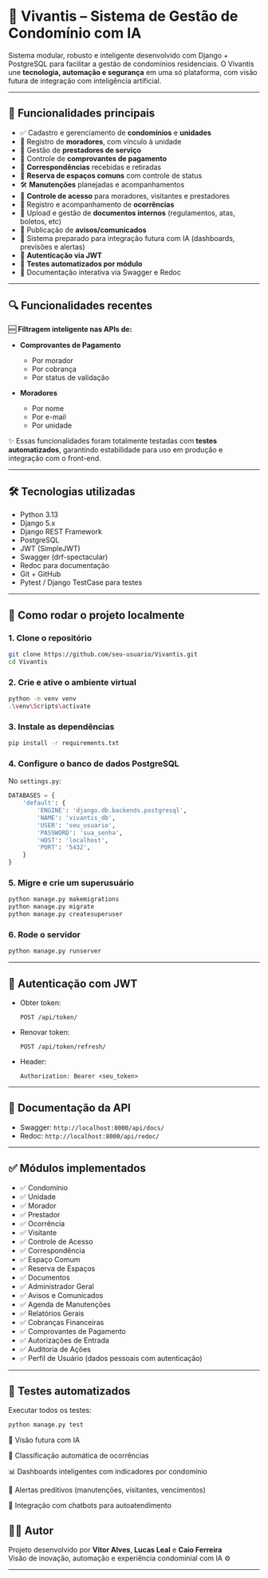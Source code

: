 # 🏢 Vivantis – Sistema de Gestão de Condomínio com IA

Sistema modular, robusto e inteligente desenvolvido com Django + PostgreSQL para facilitar a gestão de condomínios residenciais. O Vivantis une **tecnologia, automação e segurança** em uma só plataforma, com visão futura de integração com inteligência artificial.

---

## 🚀 Funcionalidades principais

- ✅ Cadastro e gerenciamento de **condomínios** e **unidades**
- 👤 Registro de **moradores**, com vínculo à unidade
- 💼 Gestão de **prestadores de serviço**
- 🧾 Controle de **comprovantes de pagamento**
- 📮 **Correspondências** recebidas e retiradas
- 📅 **Reserva de espaços comuns** com controle de status
- 🛠️ **Manutenções** planejadas e acompanhamentos
- 🔐 **Controle de acesso** para moradores, visitantes e prestadores
- 👀 Registro e acompanhamento de **ocorrências**
- 📎 Upload e gestão de **documentos internos** (regulamentos, atas, boletos, etc)
- 📢 Publicação de **avisos/comunicados**
- 🧠 Sistema preparado para integração futura com IA (dashboards, previsões e alertas)
- 🔐 **Autenticação via JWT**
- 🧪 **Testes automatizados por módulo**
- 📘 Documentação interativa via Swagger e Redoc

---

## 🔍 Funcionalidades recentes

🆕 **Filtragem inteligente nas APIs de:**

- **Comprovantes de Pagamento**
  - Por morador
  - Por cobrança
  - Por status de validação

- **Moradores**
  - Por nome
  - Por e-mail
  - Por unidade

✨ Essas funcionalidades foram totalmente testadas com **testes automatizados**, garantindo estabilidade para uso em produção e integração com o front-end.

---

## 🛠️ Tecnologias utilizadas

- Python 3.13
- Django 5.x
- Django REST Framework
- PostgreSQL
- JWT (SimpleJWT)
- Swagger (drf-spectacular)
- Redoc para documentação
- Git + GitHub
- Pytest / Django TestCase para testes

---

## 🚀 Como rodar o projeto localmente

### 1. Clone o repositório

```bash
git clone https://github.com/seu-usuario/Vivantis.git
cd Vivantis
```

### 2. Crie e ative o ambiente virtual

```bash
python -m venv venv
.\venv\Scripts\activate
```

### 3. Instale as dependências

```bash
pip install -r requirements.txt
```

### 4. Configure o banco de dados PostgreSQL

No `settings.py`:

```python
DATABASES = {
    'default': {
        'ENGINE': 'django.db.backends.postgresql',
        'NAME': 'vivantis_db',
        'USER': 'seu_usuario',
        'PASSWORD': 'sua_senha',
        'HOST': 'localhost',
        'PORT': '5432',
    }
}
```

### 5. Migre e crie um superusuário

```bash
python manage.py makemigrations
python manage.py migrate
python manage.py createsuperuser
```

### 6. Rode o servidor

```bash
python manage.py runserver
```

---

## 🔐 Autenticação com JWT

- Obter token:
  ```http
  POST /api/token/
  ```
- Renovar token:
  ```http
  POST /api/token/refresh/
  ```
- Header:
  ```
  Authorization: Bearer <seu_token>
  ```

---

## 📑 Documentação da API

- Swagger: `http://localhost:8000/api/docs/`
- Redoc: `http://localhost:8000/api/redoc/`

---

## ✅ Módulos implementados

- ✅ Condomínio  
- ✅ Unidade  
- ✅ Morador  
- ✅ Prestador  
- ✅ Ocorrência  
- ✅ Visitante  
- ✅ Controle de Acesso  
- ✅ Correspondência  
- ✅ Espaço Comum  
- ✅ Reserva de Espaços  
- ✅ Documentos  
- ✅ Administrador Geral  
- ✅ Avisos e Comunicados  
- ✅ Agenda de Manutenções  
- ✅ Relatórios Gerais  
- ✅ Cobranças Financeiras  
- ✅ Comprovantes de Pagamento  
- ✅ Autorizações de Entrada  
- ✅ Auditoria de Ações  
- ✅ Perfil de Usuário (dados pessoais com autenticação)  


---

## 🧪 Testes automatizados

Executar todos os testes:

```bash
python manage.py test
```

🧠 Visão futura com IA

🔎 Classificação automática de ocorrências

📊 Dashboards inteligentes com indicadores por condomínio

🔔 Alertas preditivos (manutenções, visitantes, vencimentos)

🤖 Integração com chatbots para autoatendimento

## 👨‍💻 Autor

Projeto desenvolvido por **Vitor Alves**, **Lucas Leal** e **Caio Ferreira**  
Visão de inovação, automação e experiência condominial com IA ⚙️

---

